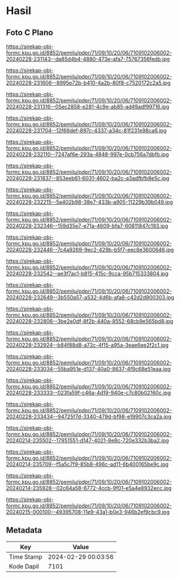 # Hasil

## Foto C Plano

https://sirekap-obj-formc.kpu.go.id/8852/pemilu/pdpr/71/09/10/20/06/7109102006002-20240228-231143--da85d4b4-4880-473e-afa7-75767356fedb.jpg

https://sirekap-obj-formc.kpu.go.id/8852/pemilu/pdpr/71/09/10/20/06/7109102006002-20240228-231606--8995e72b-b410-4a2b-80f8-c7520172c2a5.jpg

https://sirekap-obj-formc.kpu.go.id/8852/pemilu/pdpr/71/09/10/20/06/7109102006002-20240228-231316--05ec2858-e281-4c9e-ab85-ad49adf99716.jpg

https://sirekap-obj-formc.kpu.go.id/8852/pemilu/pdpr/71/09/10/20/06/7109102006002-20240228-231704--12f66def-897c-4337-a34c-81f231e98ca6.jpg

https://sirekap-obj-formc.kpu.go.id/8852/pemilu/pdpr/71/09/10/20/06/7109102006002-20240228-232110--7247af6e-293a-4848-997e-0cb756a7dbfb.jpg

https://sirekap-obj-formc.kpu.go.id/8852/pemilu/pdpr/71/09/10/20/06/7109102006002-20240228-231837--853eeb61-6031-4602-ba2c-a3adfbfb8e5c.jpg

https://sirekap-obj-formc.kpu.go.id/8852/pemilu/pdpr/71/09/10/20/06/7109102006002-20240228-232215--5a402b98-38e7-433b-a905-11229b39b049.jpg

https://sirekap-obj-formc.kpu.go.id/8852/pemilu/pdpr/71/09/10/20/06/7109102006002-20240228-232346--159d35e7-e71a-4609-bfa7-60811847c193.jpg

https://sirekap-obj-formc.kpu.go.id/8852/pemilu/pdpr/71/09/10/20/06/7109102006002-20240228-232446--7c4a9269-9ec2-429b-b5f7-eec8e3600646.jpg

https://sirekap-obj-formc.kpu.go.id/8852/pemilu/pdpr/71/09/10/20/06/7109102006002-20240228-232542--ae3f7ac1-b815-415c-9cca-95b715333804.jpg

https://sirekap-obj-formc.kpu.go.id/8852/pemilu/pdpr/71/09/10/20/06/7109102006002-20240228-232649--3b550a57-a532-4d6b-afa8-c42d2d900303.jpg

https://sirekap-obj-formc.kpu.go.id/8852/pemilu/pdpr/71/09/10/20/06/7109102006002-20240228-232806--3be2e0df-8f2b-440a-8552-68cb9e565bd8.jpg

https://sirekap-obj-formc.kpu.go.id/8852/pemilu/pdpr/71/09/10/20/06/7109102006002-20240228-232924--b84f88d8-a72c-4f15-a95a-3eae6ee2f2c1.jpg

https://sirekap-obj-formc.kpu.go.id/8852/pemilu/pdpr/71/09/10/20/06/7109102006002-20240228-233034--55ba951e-d137-40a0-8637-4f9c68e51eaa.jpg

https://sirekap-obj-formc.kpu.go.id/8852/pemilu/pdpr/71/09/10/20/06/7109102006002-20240228-233333--023fa59f-c46a-4d19-940e-c7c80b02160c.jpg

https://sirekap-obj-formc.kpu.go.id/8852/pemilu/pdpr/71/09/10/20/06/7109102006002-20240228-233434--94725f7d-3340-479d-bf98-e19907c3ca2a.jpg

https://sirekap-obj-formc.kpu.go.id/8852/pemilu/pdpr/71/09/10/20/06/7109102006002-20240214-235502--17951551-d147-4021-8e8c-720e332b3ba2.jpg

https://sirekap-obj-formc.kpu.go.id/8852/pemilu/pdpr/71/09/10/20/06/7109102006002-20240214-235709--f5a5c7f9-85b8-496c-ad11-6b400165be9c.jpg

https://sirekap-obj-formc.kpu.go.id/8852/pemilu/pdpr/71/09/10/20/06/7109102006002-20240214-235928--02c64a58-6772-4ccb-9f01-e5a4e8932ecc.jpg

https://sirekap-obj-formc.kpu.go.id/8852/pemilu/pdpr/71/09/10/20/06/7109102006002-20240215-000100--49395708-11e9-43a1-b0e3-946b2ef9cbc9.jpg


## Metadata

| Key        | Value               |
| ---------- | ------------------- |
| Time Stamp | 2024-02-29 00:03:56 |
| Kode Dapil | 7101                |



